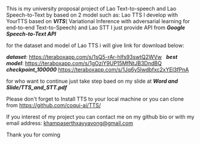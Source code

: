 This is my university proposal project of Lao Text-to-speech and Lao Speech-to-Text by based on 2 model such as: Lao TTS I develop with YourTTS based on ***VITS***( Variational Inference with adversarial learning for end-to-end Text-to-Speech) and Lao STT I just provide API from ***Google Speech-to-Text API***

for the dataset and model of Lao TTS i will give link for download below:

***dataset***: https://teraboxapp.com/s/1sQ5-rAr-hIfs93swtQ2WVw &nbsp;
***best model***: https://teraboxapp.com/s/1gOziY9UP15MfNtJB3DndBQ &nbsp;
***checkpoint_100000*** https://teraboxapp.com/s/1Jq6y5lwdbfxc2xYEl3fPnA &nbsp;

for who want to continue just take step baed on my slide at ***Word and Slide/TTS_and_STT.pdf***

Please don't forget to Install TTS to your local machine or you can clone from https://github.com/coqui-ai/TTS/

If you interest of my project you can contact me on my github bio or with my email address: khampaserthxayyavong@gmail.com

Thank you for coming
